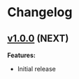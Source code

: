 # Changelog

## [v1.0.0](https://github.com/anakinj/benny/tree/v1.0.0) (NEXT)

**Features:**

- Initial release
